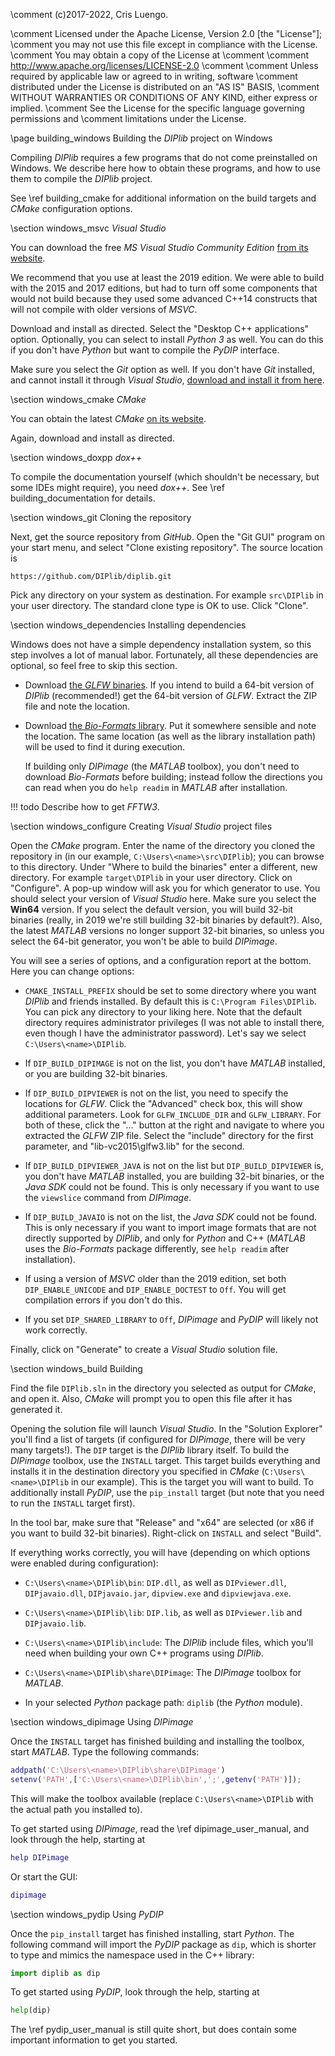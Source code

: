 \comment (c)2017-2022, Cris Luengo.

\comment Licensed under the Apache License, Version 2.0 [the "License"];
\comment you may not use this file except in compliance with the License.
\comment You may obtain a copy of the License at
\comment
\comment    http://www.apache.org/licenses/LICENSE-2.0
\comment
\comment Unless required by applicable law or agreed to in writing, software
\comment distributed under the License is distributed on an "AS IS" BASIS,
\comment WITHOUT WARRANTIES OR CONDITIONS OF ANY KIND, either express or implied.
\comment See the License for the specific language governing permissions and
\comment limitations under the License.


\page building_windows Building the *DIPlib* project on Windows

Compiling *DIPlib* requires a few programs that do not come preinstalled on Windows.
We describe here how to obtain these programs, and how to use them to compile the
*DIPlib* project.

See \ref building_cmake for additional information on the build targets and *CMake* configuration options.


\section windows_msvc *Visual Studio*

You can download the free *MS Visual Studio Community Edition*
[from its website](https://www.visualstudio.com/vs/community/).

We recommend that you use at least the 2019 edition. We were able to build with the
2015 and 2017 editions, but had to turn off some components that would not build because
they used some advanced C++14 constructs that will not compile with older versions of *MSVC*.

Download and install as directed. Select the "Desktop C++ applications" option.
Optionally, you can select to install *Python 3* as well. You can do this if you
don't have *Python* but want to compile the *PyDIP* interface.

Make sure you select the *Git* option as well. If you don't have *Git* installed,
and cannot install it through *Visual Studio*,
[download and install it from here](https://git-scm.com/downloads).


\section windows_cmake *CMake*

You can obtain the latest *CMake* [on its website](https://cmake.org/download/).

Again, download and install as directed.


\section windows_doxpp *dox++*

To compile the documentation yourself (which shouldn't be necessary, but some IDEs
might require), you need *dox++*. See \ref building_documentation for details.


\section windows_git Cloning the repository

Next, get the source repository from *GitHub*. Open the "Git GUI" program on your
start menu, and select "Clone existing repository". The source location is

    https://github.com/DIPlib/diplib.git

Pick any directory on your system as destination. For example `src\DIPlib` in
your user directory. The standard clone type is OK to use. Click "Clone".


\section windows_dependencies Installing dependencies

Windows does not have a simple dependency installation system, so this step
involves a lot of manual labor. Fortunately, all these dependencies are optional,
so feel free to skip this section.

- Download [the *GLFW* binaries](http://www.glfw.org/download.html).
If you intend to build a 64-bit version of *DIPlib* (recommended!) get the 64-bit
version of *GLFW*. Extract the ZIP file and note the location.

- Download [the *Bio-Formats* library](https://www.openmicroscopy.org/bio-formats/downloads).
Put it somewhere sensible and note the location. The same location (as well as the
library installation path) will be used to find it during execution.

    If building only *DIPimage* (the *MATLAB* toolbox), you don't need to download *Bio-Formats*
before building; instead follow the directions you can read when you do `help readim` in *MATLAB*
after installation.


!!! todo
    Describe how to get *FFTW3*.


\section windows_configure Creating *Visual Studio* project files

Open the *CMake* program. Enter the name of the directory you cloned the repository
in (in our example, `C:\Users\<name>\src\DIPlib`); you can browse to this directory.
Under "Where to build the binaries" enter a different, new directory. For example
`target\DIPlib` in your user directory. Click on "Configure". A pop-up window will
ask you for which generator to use. You should select your version of *Visual Studio*
here. Make sure you select the **Win64** version. If you select the default version,
you will build 32-bit binaries (really, in 2019 we're still building 32-bit binaries
by default?). Also, the latest *MATLAB* versions no longer support 32-bit binaries,
so unless you select the 64-bit generator, you won't be able to build *DIPimage*.

You will see a series of options, and a configuration report at the bottom. Here you
can change options:

- `CMAKE_INSTALL_PREFIX` should be set to some directory where you want *DIPlib* and
friends installed. By default this is `C:\Program Files\DIPlib`. You can pick any
directory to your liking here. Note that the default directory requires administrator
privileges (I was not able to install there, even though I have the administrator
password). Let's say we select `C:\Users\<name>\DIPlib`.

- If `DIP_BUILD_DIPIMAGE` is not on the list, you don't have *MATLAB* installed, or you are
building 32-bit binaries.

- If `DIP_BUILD_DIPVIEWER` is not on the list, you need to specify the locations for
*GLFW*. Click the "Advanced" check box, this will show additional parameters.
Look for `GLFW_INCLUDE_DIR` and `GLFW_LIBRARY`. For both of these, click the "..." button
at the right and navigate to where you extracted the *GLFW* ZIP file. Select the "include"
directory for the first parameter, and "lib-vc2015\glfw3.lib" for the second.

- If `DIP_BUILD_DIPVIEWER_JAVA` is not on the list but `DIP_BUILD_DIPVIEWER` is, you
don't have *MATLAB* installed, you are building 32-bit binaries, or the *Java SDK* could not
be found. This is only necessary if you want to use the `viewslice` command from *DIPimage*.

- If `DIP_BUILD_JAVAIO` is not on the list, the *Java SDK* could not be found. This is only
necessary if you want to import image formats that are not directly supported by *DIPlib*, and only
for *Python* and C++ (*MATLAB* uses the *Bio-Formats* package differently, see `help readim`
after installation).

- If using a version of *MSVC* older than the 2019 edition, set both `DIP_ENABLE_UNICODE`
and `DIP_ENABLE_DOCTEST` to `Off`. You will get compilation errors if you don't do this.

- If you set `DIP_SHARED_LIBRARY` to `Off`, *DIPimage* and *PyDIP* will likely not work
correctly.

Finally, click on "Generate" to create a *Visual Studio* solution file.


\section windows_build Building

Find the file `DIPlib.sln` in the directory you selected as output for *CMake*, and
open it. Also, *CMake* will prompt you to open this file after it has generated it.

Opening the solution file will launch *Visual Studio*. In the "Solution Explorer" you'll
find a list of targets (if configured for *DIPimage*, there will be very many targets!).
The `DIP` target is the *DIPlib* library itself. To build the *DIPimage* toolbox, use
the `INSTALL` target. This target builds everything
and installs it in the destination directory you specified in *CMake*
(`C:\Users\<name>\DIPlib` in our example). This is the target you will want to build.
To additionally install *PyDIP*, use the `pip_install` target (but note that you need
to run the `INSTALL` target first).

In the tool bar, make sure that "Release" and "x64" are selected (or x86 if you want to
build 32-bit binaries). Right-click on `INSTALL` and select "Build".

If everything works correctly, you will have (depending on which options were enabled during configuration):

- `C:\Users\<name>\DIPlib\bin`: `DIP.dll`, as well as `DIPviewer.dll`,
`DIPjavaio.dll`, `DIPjavaio.jar`, `dipview.exe` and `dipviewjava.exe`.

- `C:\Users\<name>\DIPlib\lib`: `DIP.lib`, as well as `DIPviewer.lib` and `DIPjavaio.lib`.

- `C:\Users\<name>\DIPlib\include`: The *DIPlib* include files, which you'll need when
building your own C++ programs using *DIPlib*.

- `C:\Users\<name>\DIPlib\share\DIPimage`: The *DIPimage* toolbox for *MATLAB*.

- In your selected *Python* package path: `diplib` (the *Python* module).


\section windows_dipimage Using *DIPimage*

Once the `INSTALL` target has finished building and installing the toolbox, start
*MATLAB*. Type the following commands:
```matlab
addpath('C:\Users\<name>\DIPlib\share\DIPimage')
setenv('PATH',['C:\Users\<name>\DIPlib\bin',';',getenv('PATH')]);
```
This will make the toolbox available (replace `C:\Users\<name>\DIPlib` with the
actual path you installed to).

To get started using *DIPimage*, read the \ref dipimage_user_manual,
and look through the help, starting at
```matlab
help DIPimage
```
Or start the GUI:
```matlab
dipimage
```


\section windows_pydip Using *PyDIP*

Once the `pip_install` target has finished installing, start *Python*.
The following command will import the *PyDIP* package as `dip`, which is shorter to
type and mimics the namespace used in the C++ library:
```python
import diplib as dip
```

To get started using *PyDIP*, look through the help, starting at
```python
help(dip)
```
The \ref pydip_user_manual is still quite short, but does contain some important
information to get you started.
